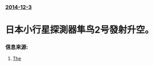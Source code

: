 ### [2014-12-3](/news/2014/12/3/index.md)

##### 
# 日本小行星探測器隼鸟2号發射升空。 




### 信息来源:

1. [The](http://hosted.ap.org/dynamic/stories/A/AS_JAPAN_SPACE_EXPLORATION)
